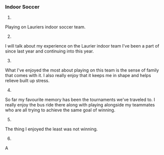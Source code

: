 ### Indoor Soccer
1.
Playing on Lauriers indoor soccer team.

2.
I will talk about my experience on the Laurier indoor team I've been a part of since last year and continuing into this year.

3.
What I've enjoyed the most about playing on this team is the sense of family that comes with it. I also really enjoy that it keeps me in shape and helps relieve built up stress.

4.
So far my favourite memory has been the tournaments we've traveled to. I really enjoy the bus ride there along with playing alongside my teammates who are all trying to achieve the same goal of winning.

5.
The thing I enjoyed the least was not winning. 

6.
A